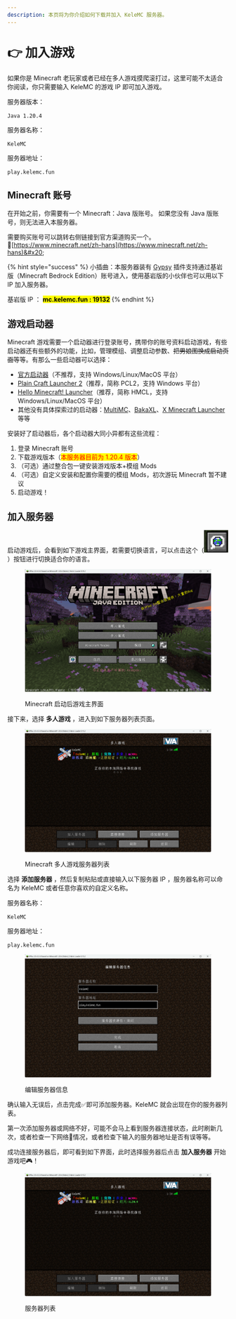 ```yaml
---
description: 本页将为你介绍如何下载并加入 KeleMC 服务器。
---
```


# 👉 加入游戏

如果你是 Minecraft 老玩家或者已经在多人游戏摸爬滚打过，这里可能不太适合你阅读，你只需要输入 KeleMC 的游戏 IP 即可加入游戏。

服务器版本：

```
Java 1.20.4
```

服务器名称：

```
KeleMC
```

服务器地址：

```
play.kelemc.fun
```

## Minecraft 账号

在开始之前，你需要有一个 Minecraft：Java 版账号。 如果您没有 Java 版账号，则无法进入本服务器。

需要购买账号可以跳转右侧链接到官方渠道购买一个。🔗[https://www.minecraft.net/zh-hans](https://www.minecraft.net/zh-hans)&#x20;

{% hint style="success" %}
小插曲：本服务器装有 [Gypsy](http://gypsy-mc.org/) 插件支持通过基岩版（Minecraft Bedrock Edition）账号进入，使用基岩版的小伙伴也可以用以下 IP 加入服务器。

基岩版 IP ： <mark style="background-color:yellow;">**mc.kelemc.fun : 19132**</mark>
{% endhint %}

## 游戏启动器

Minecraft 游戏需要一个启动器进行登录账号，携带你的账号资料启动游戏，有些启动器还有些额外的功能，比如，管理模组、调整启动参数、~~把男娘图换成启动页面~~等等。有那么一些启动器可以选择：

* [官方启动器](https://www.minecraft.net/zh-hans/download)（不推荐，支持 Windows/Linux/MacOS 平台）
* [Plain Craft Launcher 2](https://afdian.net/a/LTCat?tab=feed)（推荐，简称 PCL2，支持 Windows 平台）
* [Hello Minecraft! Launcher](https://hmcl.huangyuhui.net/)（推荐，简称 HMCL，支持 Windows/Linux/MacOS 平台）
* 其他没有具体探索过的启动器：[MultiMC](https://multimc.org/)、[BakaXL](https://www.bakaxl.com/)、[X Minecraft Launcher](https://xmcl.app/zh/) 等等

安装好了启动器后，各个启动器大同小异都有这些流程：

1. 登录 Minecraft 账号
2. 下载游戏版本（<mark style="color:red;">本服务器目前为 1.20.4 版本</mark>）
3. （可选）通过整合包一键安装游戏版本+模组 Mods
4. （可选）自定义安装和配置你需要的模组 Mods，初次游玩 Minecraft 暂不建议
5. 启动游戏！

## 加入服务器

启动游戏后，会看到如下游戏主界面，若需要切换语言，可以点击这个（![切换语言](<../.gitbook/assets/image (1).png>)）按钮进行切换适合你的语言。

<figure><img src="../.gitbook/assets/image.png" alt=""><figcaption><p>Minecraft 启动后游戏主界面</p></figcaption></figure>

接下来，选择 **多人游戏** ，进入到如下服务器列表页面。

<figure><img src="../.gitbook/assets/image (2).png" alt=""><figcaption><p>Minecraft 多人游戏服务器列表</p></figcaption></figure>

选择 **添加服务器** ，然后复制粘贴或直接输入以下服务器 IP ，服务器名称可以命名为 KeleMC 或者任意你喜欢的自定义名称。

服务器名称：

```
KeleMC
```

服务器地址：

```
play.kelemc.fun
```

<figure><img src="../.gitbook/assets/Snipaste_2024-02-28_16-10-49.png" alt=""><figcaption><p>编辑服务器信息</p></figcaption></figure>

确认输入无误后，点击完成✅即可添加服务器。KeleMC 就会出现在你的服务器列表。

第一次添加服务器或网络不好，可能不会马上看到服务器连接状态，此时刷新几次，或者检查一下网络🛜情况，或者检查下输入的服务器地址是否有误等等。

成功连接服务器后，即可看到如下界面，此时选择服务器后点击 **加入服务器** 开始游戏吧🎮！

<figure><img src="../.gitbook/assets/image (2).png" alt=""><figcaption><p>服务器列表</p></figcaption></figure>

